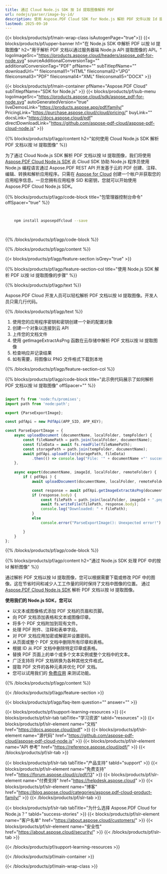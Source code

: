 ```yaml
---
title: 通过 Cloud Node.js SDK 按 Id 提取图像解析 PDF
url: nodejs/parser/image-by-id/
description: 使用 Aspose.PDF Cloud SDK for Node.js 解析 PDF 文件以按 Id 提取图像。增强可发现性和索引。
lastmod: 2025-09-10
---
```


{{< blocks/products/pf/main-wrap-class isAutogenPage="true">}}
{{< blocks/products/pf/upper-banner h1="在 Node.js SDK 中解析 PDF 以按 Id 提取图像" h2="用于解析 PDF 文档以通过服务器端 Node.js API 提取图像的 API。" logoImageSrc="https://products.aspose.cloud/headers/aspose_pdf-for-node.svg" sourceAdditionalConversionTag="" additionalConversionTag="PDF" pfName="" subTitlepfName="" downloadUrl="" fileiconsmall1="HTML" fileiconsmall2="JPG" fileiconsmall3="PDF" fileiconsmall4="XML" fileiconsmall5="DOCX" >}}

{{< blocks/products/pf/main-container pfName="Aspose.PDF Cloud" subTitlepfName="SDK for Node.js" >}}
{{< blocks/products/pf/sub-menu logoImageSrc="https://products.aspose.cloud/sdk/aspose_pdf-for-node.svg"
autoGeneratedVersion="true"
liveDemosLink="https://products.aspose.app/pdf/family/" PricingLink="https://purchase.aspose.cloud/cloud/pricing/" buyLink="" docsLink="https://docs.aspose.cloud/pdf"  directDownloadLink="https://github.com/aspose-pdf-cloud/aspose-pdf-cloud-node.js" >}}

{{% blocks/products/pf/agp/content h2="如何使用 Cloud Node.js SDK 解析 PDF 文档以按 Id 提取图像" %}}

为了通过 Cloud Node.js SDK 解析 PDF 文档以按 Id 提取图像，我们将使用
[Aspose.PDF Cloud Node.js SDK](https://products.aspose.cloud/pdf/nodejs/)
此 Cloud SDK 协助 Node.js 程序员使用 Node.js 编程语言通过 Aspose.PDF REST API 开发基于云的 PDF 创建、注释、编辑、转换和解析应用程序。只需在 [Aspose for Cloud](https://dashboard.aspose.cloud/#/apps) 创建一个帐户并获取您的应用程序信息。一旦您拥有应用程序 SID 和密钥，您就可以开始使用 Aspose.PDF Cloud Node.js SDK。

{{% blocks/products/pf/agp/code-block title="包管理器控制台命令" offSpacer="true" %}}

```bash

     
    npm install asposepdfcloud --save
     
     

```

{{% /blocks/products/pf/agp/code-block %}}

{{% /blocks/products/pf/agp/content %}}

{{< blocks/products/pf/agp/feature-section isGrey="true" >}}

{{% blocks/products/pf/agp/feature-section-col title="使用 Node.js SDK 解析 PDF 以按 Id 提取图像的步骤" %}}

{{% blocks/products/pf/agp/text %}}

Aspose.PDF Cloud 开发人员可以轻松解析 PDF 文档以按 Id 提取图像。开发人员只需几行代码。

{{% /blocks/products/pf/agp/text %}}

1. 使用您的应用程序密钥和密钥创建一个新的配置对象
1. 创建一个对象以连接到云 API
1. 上传您的文档文件
1. 使用 getImageExtractAsPng 函数在云存储中解析 PDF 文档以按 Id 提取图像
1. 检查响应并记录结果
1. 如有需要，将图像以 PNG 文件格式下载到本地

{{% /blocks/products/pf/agp/feature-section-col %}}

{{% blocks/products/pf/agp/code-block title="此示例代码展示了如何解析 PDF 文档以按 Id 提取图像" offSpacer="" %}}

```js

import fs from 'node:fs/promises';
import path from 'node:path';

export {ParseExportImage};

const pdfApi = new PdfApi(APP_SID, APP_KEY);

const ParseExportImage = {
    async uploadDocument (documentName, localFolder, tempFolder) {
        const fileNamePath = path.join(localFolder, documentName);
        const fileData = await fs.readFile(fileNamePath);
        const storagePath = path.join(tempFolder, documentName);
        await pdfApi.uploadFile(storagePath, fileData)
            .then(() => console.log("File: '" + documentName +"' successfully uploaded."));
    },
    
    async export(documentName, imageId, localFolder, remoteFolder) {
        if ( pdfApi ) {
            await uploadDocument(documentName, localFolder, remoteFolder);

            const response = await pdfApi.getImageExtractAsPng(documentName, imageId, null, null, null, remoteFolder);
            if (response.body) {
            	const filePath = path.join(localFolder, imageId + ".png");
             	await fs.writeFile(filePath, response.body);
             	console.log("Downloaded: " + filePath);
            }
            else
                console.error("ParseExportImage(): Unexpected error!") 

        }
    }
};

```

{{% /blocks/products/pf/agp/code-block %}}

{{% blocks/products/pf/agp/content h2="通过 Node.js SDK 处理 PDF 中的按 Id 解析图像" %}}

通过解析 PDF 文档以按 Id 提取图像，您可以根据需要下载或修改 PDF 中的图像。这在节省时间和减少人工工作量的同时保持了文档中图像的位置。
通过 [Aspose.PDF Cloud Node.js SDK](https://products.aspose.cloud/pdf/nodejs/) 解析 PDF 文档以按 Id 提取图像。

**使用我们的 Node.js SDK，您可以**

+ 以文本或图像格式添加 PDF 文档的页眉和页脚。
+ 向 PDF 文档添加表格和文本或图像印章。
+ 将多个 PDF 文档附加到现有文件。
+ 处理 PDF 附件、注释和表单字段。
+ 对 PDF 文档应用加密或解密并设置密码。
+ 从页面或整个 PDF 文档中删除所有印章和表格。
+ 根据 ID 从 PDF 文档中删除特定印章或表格。
+ 替换 PDF 页面上的单个或多个文本实例或整个文档中的文本。
+ 广泛支持将 PDF 文档转换为各种其他文件格式。
+ 提取 PDF 文件的各种元素并优化 PDF 文档。
+ 您可以试用我们的 [免费应用](https://products.aspose.app/pdf/) 来测试功能。

{{% /blocks/products/pf/agp/content %}}

{{< /blocks/products/pf/agp/feature-section >}}

{{< blocks/products/pf/agp/faq-item question="" answer="" >}}

{{< blocks/products/pf/support-learning-resources >}}
{{< blocks/products/pf/slr-tab tabTitle="学习资源" tabId="resources" >}}
{{< blocks/products/pf/slr-element name="文档" href="https://docs.aspose.cloud/pdf" >}}
{{< blocks/products/pf/slr-element name="源代码" href="https://github.com/aspose-pdf-cloud/aspose-pdf-cloud-node.js" >}}
{{< blocks/products/pf/slr-element name="API 参考" href="https://reference.aspose.cloud/pdf/" >}}
{{< /blocks/products/pf/slr-tab >}}

{{< blocks/products/pf/slr-tab tabTitle="产品支持" tabId="support" >}}
{{< blocks/products/pf/slr-element name="免费支持" href="https://forum.aspose.cloud/c/pdf/13" >}}
{{< blocks/products/pf/slr-element name="付费支持" href="https://helpdesk.aspose.cloud" >}}
{{< blocks/products/pf/slr-element name="博客" href="https://blog.aspose.cloud/categories/aspose.pdf-cloud-product-family/" >}}
{{< /blocks/products/pf/slr-tab >}}

{{< blocks/products/pf/slr-tab tabTitle="为什么选择 Aspose.PDF Cloud for Node.js？" tabId="success-stories" >}}
{{< blocks/products/pf/slr-element name="客户名单" href="https://about.aspose.cloud/customers/" >}}
{{< blocks/products/pf/slr-element name="安全性" href="https://about.aspose.cloud/security/" >}}
{{< /blocks/products/pf/slr-tab >}}

{{< /blocks/products/pf/support-learning-resources >}}

{{< /blocks/products/pf/main-container >}}

{{< /blocks/products/pf/main-wrap-class >}}


